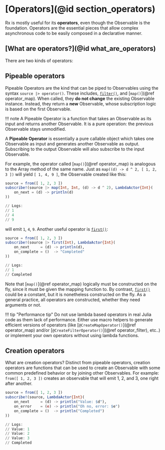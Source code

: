 # [Operators](@id section_operators)

Rx is mostly useful for its __operators__, even though the Observable is the foundation. Operators are the essential pieces that allow complex asynchronous code to be easily composed in a declarative manner.

## [What are operators?](@id what_are_operators)

There are two kinds of operators:

## Pipeable operators

Pipeable Operators are the kind that can be piped to Observables using the syntax `source |> operator()`. These includes, [`filter()`](@ref), and [`map()`](@ref operator_map).
When called, they __do not change__ the existing Observable instance. Instead, they return a __new__ Observable, whose subscription logic is based on the first Observable.

!!! note
    A Pipeable Operator is a function that takes an Observable as its input and returns another Observable. It is a pure operation: the previous Observable stays unmodified.

A __Pipeable Operator__ is essentially a pure callable object which takes one Observable as input and generates another Observable as output. Subscribing to the output Observable will also subscribe to the input Observable.

For example, the operator called [`map()`](@ref operator_map) is analogous to the Array method of the same name. Just as `map((d) -> d ^ 2, [ 1, 2, 3 ])` will yield `[ 1, 4, 9 ]`, the Observable created like this:

```julia
source = from([ 1, 2, 3 ])
subscribe!(source |> map(Int, Int, (d) -> d ^ 2), LambdaActor{Int}(
    on_next = (d) -> println(d)
))

// Logs:
// 1
// 4
// 9
```

will emit `1`, `4`, `9`. Another useful operator is [`first()`](@ref):

```julia
source = from([ 1, 2, 3 ])
subscribe!(source |> first(Int), LambdaActor{Int}(
    on_next     = (d) -> println(d),
    on_complete = ()  -> "Completed"
))

// Logs:
// 1
// Completed
```

Note that [`map()`](@ref operator_map) logically must be constructed on the fly, since it must be given the mapping function to. By contrast, [`first()`](@ref) could be a constant, but it is nonetheless constructed on the fly. As a general practice, all operators are constructed, whether they need arguments or not.

!!! tip "Performance tip"
    Do not use lambda based operators in real Julia code as them lack of performance. Either use macro helpers to generate efficient versions of operators (like [`@CreateMapOperator()`](@ref operator_map) and/or [`@CreateFilterOperator()`](@ref operator_filter), etc..) or implement your own operators without using lambda functions.

## Creation operators

What are creation operators? Distinct from pipeable operators, creation operators are functions that can be used to create an Observable with some common predefined behavior or by joining other Observables. For example: `from([ 1, 2, 3 ])` creates an observable that will emit 1, 2, and 3, one right after another.

```julia
source = from([ 1, 2, 3 ])
subscribe!(source, LambdaActor{Int}(
    on_next     = (d) -> println("Value: $d"),
    on_error    = (e) -> println("Oh no, error: $e")
    on_complete = ()  -> println("Completed")
))

// Logs:
// Value: 1
// Value: 2
// Value: 3
// Completed
```
